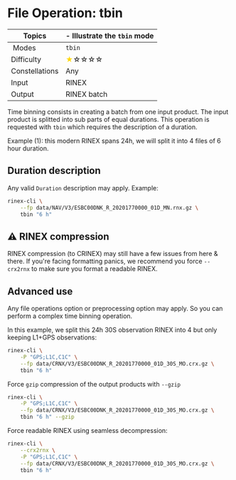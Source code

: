 File Operation: tbin
====================

| Topics         | - Illustrate the `tbin` mode                                         |
|----------------|----------------------------------------------------------------------|
| Modes          | `tbin`                                                               |
| Difficulty     | <span style="color:gold"> &#9733;</span>&#9734;&#9734;&#9734;&#9734; |
| Constellations | Any                                                                  |
| Input          | RINEX                                                                |
| Output         | RINEX batch                                                          |

Time binning consists in creating a batch from one input product. The input product is splitted into
sub parts of equal durations. This operation is requested with `tbin` which requires the description of a duration.

Example (1): this modern RINEX spans 24h, we will split it into 4 files of 6 hour duration.

## Duration description

Any valid `Duration` description may apply. Example:

```bash
rinex-cli \
    --fp data/NAV/V3/ESBC00DNK_R_20201770000_01D_MN.rnx.gz \
    tbin "6 h"
```

## :warning: RINEX compression

RINEX compression (to CRINEX) may still have a few issues from here & there. 
If you're facing formatting panics, we recommend you force `--crx2rnx` to make sure you format a readable RINEX.

## Advanced use

Any file operations option or preprocessing option may apply. So you can perform a complex time binning operation.

In this example, we split this 24h 30S observation RINEX into 4 but only keeping L1+GPS observations:

```bash
rinex-cli \
    -P "GPS;L1C,C1C" \
    --fp data/CRNX/V3/ESBC00DNK_R_20201770000_01D_30S_MO.crx.gz \
    tbin "6 h"
```

Force `gzip` compression of the output products with `--gzip`

```bash
rinex-cli \
    -P "GPS;L1C,C1C" \
    --fp data/CRNX/V3/ESBC00DNK_R_20201770000_01D_30S_MO.crx.gz \
    tbin "6 h" --gzip
```

Force readable RINEX using seamless decompression:

```bash
rinex-cli \
    --crx2rnx \
    -P "GPS;L1C,C1C" \
    --fp data/CRNX/V3/ESBC00DNK_R_20201770000_01D_30S_MO.crx.gz \
    tbin "6 h"
```
